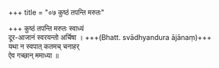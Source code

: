 +++
title = "०७ कुष्ठं तपन्ति मरुतः"

+++
कुष्ठं तपन्ति मरुतः स्वाध्यं  
दूर-आजानं स्वरयन्तो अर्चिषा । +++(Bhatt. svādhyandura ājānaṃ)+++  
यथा न स्वपात् कतमच् चनाहर्  
ऐव गच्छान् ममाध्या ॥
